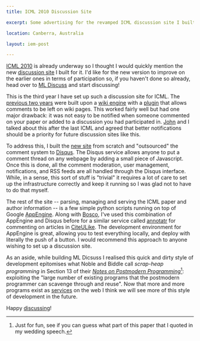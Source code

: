 ```yaml
---
title: ICML 2010 Discussion Site

excerpt: Some advertising for the revamped ICML discussion site I built.

location: Canberra, Australia

layout: iem-post

---
```

[ICML 2010][icml2010] is already underway so I thought I would quickly mention the new [discussion site][mldiscuss] I built for it. I'd like for the new version to improve on the earlier ones in terms of participation so, if you haven't done so already, head over to [ML Discuss][mldiscuss] and start discussing!

This is the third year I have set up such a discussion site for ICML. The [previous two years][conflate] were built upon a [wiki engine][dokuwiki] with a [plugin][] that allows comments to be left on wiki pages. This worked fairly well but had one major drawback: it was not easy to be notified when someone commented on your paper or added to a discussion you had participated in. [John][] and I talked about this after the last ICML and agreed that better notifications should be a priority for future discussion sites like this.

To address this, I built the [new site][mldiscuss] from scratch and "outsourced" the comment system to [Disqus][]. The Disqus service allows anyone to put a comment thread on any webpage by adding a small piece of Javascript. Once this is done, all the comment moderation, user management, notifications, and RSS feeds are all handled through the Disqus interface. While, in a sense, this sort of stuff is "trivial" it requires a lot of care to set up the infrastructure correctly and keep it running so I was glad not to have to do that myself.

The rest of the site -- parsing, managing and serving the ICML paper and author information -- is a few simple python scripts running on top of Google [AppEngine][]. Along with [Bosco][], I've used this combination of AppEngine and Disqus before for a similar service called [annotatr][] for commenting on articles in [CiteULike][]. The development environment for AppEngine is great, allowing you to test everything locally, and deploy with literally the push of a button. I would recommend this approach to anyone wishing to set up a discussion site.

As an aside, while building ML Dicsuss I realised this quick and dirty style of development epitomises what Noble and Biddle call _scrap-heap programming_ in Section 13 of their _[Notes on Postmodern Programming][pomo]_[^1]: exploiting the "large number of existing programs that the postmodern programmer can scavenge through and reuse". Now that more and more programs exist as [services][] on the web I think we will see more of this style of development in the future.
 
Happy [discussing][mldiscuss]!

[services]: prediction-services.html
[citeulike]: http://citeulike.org/
[annotatr]: http://annotatr.appspot.com/
[mldiscuss]: http://mldiscuss.appspot.com/
[pomo]: http://plg.uwaterloo.ca/~migod/846/papers/pomo-oopsla02.pdf
[disqus]: http://disqus.com
[appengine]: http://code.google.com/appengine/docs/whatisgoogleappengine.html
[icml2010]: http://www.icml2010.org
[conflate]: http://conflate.net/icml/
[bosco]: http://boscoh.com/
[dokuwiki]: http://dokuwiki.org/
[plugin]: http://www.dokuwiki.org/plugin:discussion
[john]: http://hunch.net/

[^1]: Just for fun, see if you can guess what part of this paper that I quoted in my wedding speech.